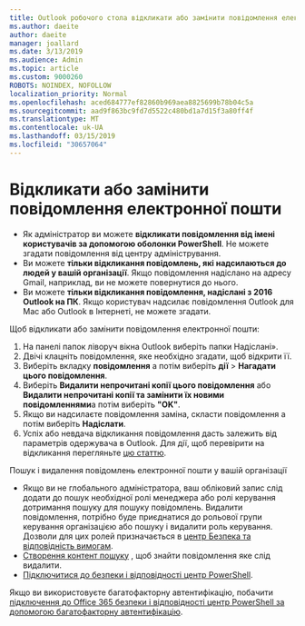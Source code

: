 ```yaml
---
title: Outlook робочого стола відкликати або замінити повідомлення електронної пошти
ms.author: daeite
author: daeite
manager: joallard
ms.date: 3/13/2019
ms.audience: Admin
ms.topic: article
ms.custom: 9000260
ROBOTS: NOINDEX, NOFOLLOW
localization_priority: Normal
ms.openlocfilehash: aced684777ef82860b969aea8825699b78b04c5a
ms.sourcegitcommit: aad9f863bc9fd7d5522c480bd1a7d15f3a80ff4f
ms.translationtype: MT
ms.contentlocale: uk-UA
ms.lasthandoff: 03/15/2019
ms.locfileid: "30657064"
---
```

# <a name="recall-or-replace-an-email-message"></a>Відкликати або замінити повідомлення електронної пошти

- Як адміністратор ви можете **відкликати повідомлення від імені користувачів за допомогою оболонки PowerShell**. Не можете згадати повідомлення від центру адміністрування.
- Ви можете **тільки відкликання повідомлень, які надсилаються до людей у вашій організації**. Якщо повідомлення надіслано на адресу Gmail, наприклад, ви не можете повернутися до нього.
- Ви можете **тільки відкликання повідомлення, надіслані з 2016 Outlook на ПК**. Якщо користувач надсилає повідомлення Outlook для Mac або Outlook в Інтернеті, не можете згадати.

Щоб відкликати або замінити повідомлення електронної пошти:

1. На панелі папок ліворуч вікна Outlook виберіть папки Надіслані».
1. Двічі клацніть повідомлення, яке необхідно згадати, щоб відкрити її.
1. Виберіть вкладку **повідомлення** а потім виберіть **дії** > **Нагадати цього повідомлення**.
1. Виберіть **Видалити непрочитані копії цього повідомлення** або **Видалити непрочитані копії та замінити їх новими повідомленнями**а потім виберіть **"OK"**.
1. Якщо ви надсилаєте повідомлення заміна, скласти повідомлення а потім виберіть **Надіслати**.
1. Успіх або невдача відкликання повідомлення дасть залежить від параметрів одержувача в Outlook. Для дії, щоб перевірити на відкликання перегляньте [цю статтю](https://support.office.com/article/35027f88-d655-4554-b4f8-6c0729a723a0).

Пошук і видалення повідомлень електронної пошти у вашій організації

- Якщо ви не глобального адміністратора, ваш обліковий запис слід додати до пошук необхідної ролі менеджера або ролі керування дотримання пошуку для пошуку повідомлень. Видалити повідомлення, потрібно буде приєднатися до рольової групи керування організацією або пошуку і видалити роль керування. Дозволи для цих ролей призначається в [центр Безпека та відповідність вимогам](https://go.microsoft.com/fwlink/?linkid=2083731).
- [Створення контент пошуку](https://docs.microsoft.com/office365/securitycompliance/content-search) , щоб знайти повідомлення яке слід видалити.
- [Підключитися до безпеки і відповідності центр PowerShell](https://docs.microsoft.com/powershell/exchange/office-365-scc/connect-to-scc-powershell/connect-to-scc-powershell?view=exchange-ps).

Якщо ви використовуєте багатофакторну автентифікацію, побачити [підключення до Office 365 безпеки і відповідності центр PowerShell за допомогою багатофакторну автентифікацію](https://docs.microsoft.com/powershell/exchange/office-365-scc/connect-to-scc-powershell/mfa-connect-to-scc-powershell?view=exchange-ps).